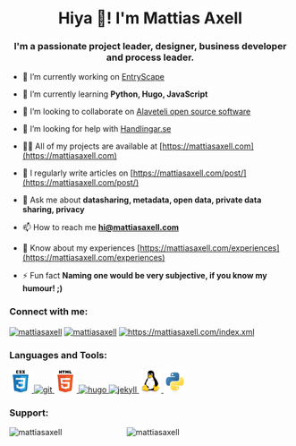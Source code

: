 <h1 align="center">Hiya 👋! I'm Mattias Axell</h1>
<h3 align="center">I'm a passionate project leader, designer, business developer and process leader.</h3>

- 🔭 I’m currently working on [EntryScape](https://bitbucket.org/metasolutions/entryscape/)

- 🌱 I’m currently learning **Python, Hugo, JavaScript**

- 👯 I’m looking to collaborate on [Alaveteli open source software](https://github.com/handlingar/alaveteli)

- 🤝 I’m looking for help with [Handlingar.se](https://github.com/handlingar/handlingar-theme)

- 👨‍💻 All of my projects are available at [https://mattiasaxell.com](https://mattiasaxell.com)

- 📝 I regularly write articles on [https://mattiasaxell.com/post/](https://mattiasaxell.com/post/)

- 💬 Ask me about **datasharing, metadata, open data, private data sharing, privacy**

- 📫 How to reach me **hi@mattiasaxell.com**

- 📄 Know about my experiences [https://mattiasaxell.com/experiences](https://mattiasaxell.com/experiences)

- ⚡ Fun fact **Naming one would be very subjective, if you know my humour! ;)**

<h3 align="left">Connect with me:</h3>
<p align="left">
<a href="https://twitter.com/mattiasaxell" target="blank"><img align="center" src="https://raw.githubusercontent.com/rahuldkjain/github-profile-readme-generator/master/src/images/icons/Social/twitter.svg" alt="mattiasaxell" height="30" width="40" /></a>
<a href="https://linkedin.com/in/mattiasaxell" target="blank"><img align="center" src="https://raw.githubusercontent.com/rahuldkjain/github-profile-readme-generator/master/src/images/icons/Social/linked-in-alt.svg" alt="mattiasaxell" height="30" width="40" /></a>
<a href="/https://mattiasaxell.com/index.xml" target="blank"><img align="center" src="https://raw.githubusercontent.com/rahuldkjain/github-profile-readme-generator/master/src/images/icons/Social/rss.svg" alt="https://mattiasaxell.com/index.xml" height="30" width="40" /></a>
</p>

<h3 align="left">Languages and Tools:</h3>
<p align="left"> <a href="https://www.w3schools.com/css/" target="_blank" rel="noreferrer"> <img src="https://raw.githubusercontent.com/devicons/devicon/master/icons/css3/css3-original-wordmark.svg" alt="css3" width="40" height="40"/> </a> <a href="https://git-scm.com/" target="_blank" rel="noreferrer"> <img src="https://www.vectorlogo.zone/logos/git-scm/git-scm-icon.svg" alt="git" width="40" height="40"/> </a> <a href="https://www.w3.org/html/" target="_blank" rel="noreferrer"> <img src="https://raw.githubusercontent.com/devicons/devicon/master/icons/html5/html5-original-wordmark.svg" alt="html5" width="40" height="40"/> </a> <a href="https://gohugo.io/" target="_blank" rel="noreferrer"> <img src="https://api.iconify.design/logos-hugo.svg" alt="hugo" width="40" height="40"/> </a> <a href="https://jekyllrb.com/" target="_blank" rel="noreferrer"> <img src="https://www.vectorlogo.zone/logos/jekyllrb/jekyllrb-icon.svg" alt="jekyll" width="40" height="40"/> </a> <a href="https://www.linux.org/" target="_blank" rel="noreferrer"> <img src="https://raw.githubusercontent.com/devicons/devicon/master/icons/linux/linux-original.svg" alt="linux" width="40" height="40"/> </a> <a href="https://www.python.org" target="_blank" rel="noreferrer"> <img src="https://raw.githubusercontent.com/devicons/devicon/master/icons/python/python-original.svg" alt="python" width="40" height="40"/> </a> </p>


<h3 align="left">Support:</h3>
<p><a href="https://www.buymeacoffee.com/mattiasaxell"> <img align="left" src="https://cdn.buymeacoffee.com/buttons/v2/default-yellow.png" height="50" width="210" alt="mattiasaxell" /></a><a href="https://ko-fi.com/mattiasaxell"> <img align="left" src="https://cdn.ko-fi.com/cdn/kofi3.png?v=3" height="50" width="210" alt="mattiasaxell" /></a></p><br><br>

